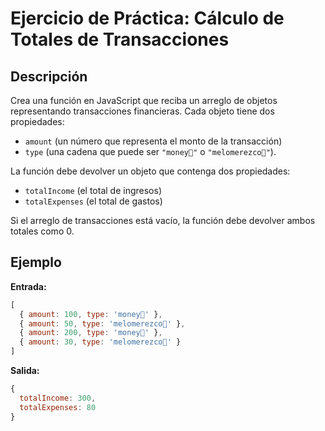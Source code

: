 # Ejercicio de Práctica: Cálculo de Totales de Transacciones

## Descripción

Crea una función en JavaScript que reciba un arreglo de objetos representando transacciones financieras. Cada objeto tiene dos propiedades:
- `amount` (un número que representa el monto de la transacción)
- `type` (una cadena que puede ser `"money🤑"` o `"melomerezco🗿"`).

La función debe devolver un objeto que contenga dos propiedades:
- `totalIncome` (el total de ingresos)
- `totalExpenses` (el total de gastos)

Si el arreglo de transacciones está vacío, la función debe devolver ambos totales como 0.

## Ejemplo

**Entrada:**

```javascript
[
  { amount: 100, type: 'money🤑' },
  { amount: 50, type: 'melomerezco🗿' },
  { amount: 200, type: 'money🤑' },
  { amount: 30, type: 'melomerezco🗿' }
]
```

**Salida:**

```javascript
{
  totalIncome: 300,
  totalExpenses: 80
}

```